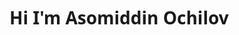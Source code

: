 <h1 style="font-family: 'Segoe UI', Tahoma, Geneva, Verdana, sans-serif;">Hi I'm Asomiddin Ochilov</h1>


